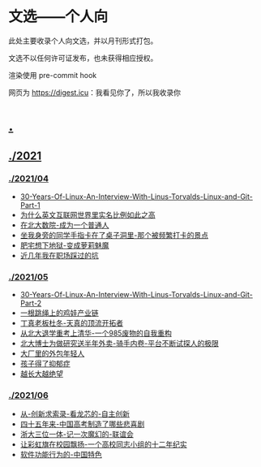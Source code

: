 # 文选——个人向

此处主要收录个人向文选，并以月刊形式打包。

文选不以任何许可证发布，也未获得相应授权。

渲染使用 pre-commit hook

网页为 <https://digest.icu>：我看见你了，所以我收录你

# [.](.)

## [./2021](./2021)

### [./2021/04](./2021/04)

* [30-Years-Of-Linux-An-Interview-With-Linus-Torvalds-Linux-and-Git-Part-1](./2021/04/30-Years-Of-Linux-An-Interview-With-Linus-Torvalds-Linux-and-Git-Part-1.md)
* [为什么英文互联网世界里实名比例如此之高](./2021/04/为什么英文互联网世界里实名比例如此之高.md)
* [在北大数院-成为一个普通人](./2021/04/在北大数院-成为一个普通人.md)
* [坐我身旁的同学手指卡在了桌子洞里-那个被频繁打卡的景点](./2021/04/坐我身旁的同学手指卡在了桌子洞里-那个被频繁打卡的景点.md)
* [肥宅想下地狱-变成萝莉魅魔](./2021/04/肥宅想下地狱-变成萝莉魅魔.md)
* [近几年我在职场踩过的坑](./2021/04/近几年我在职场踩过的坑.md)

### [./2021/05](./2021/05)

* [30-Years-Of-Linux-An-Interview-With-Linus-Torvalds-Linux-and-Git-Part-2](./2021/05/30-Years-Of-Linux-An-Interview-With-Linus-Torvalds-Linux-and-Git-Part-2.md)
* [一根跳绳上的鸡娃产业链](./2021/05/一根跳绳上的鸡娃产业链.md)
* [丁真老板杜冬-天真的顶流开拓者](./2021/05/丁真老板杜冬-天真的顶流开拓者.md)
* [从北大退学重考上清华-一个985废物的自我重构](./2021/05/从北大退学重考上清华-一个985废物的自我重构.md)
* [北大博士为做研究送半年外卖-骑手内卷-平台不断试探人的极限](./2021/05/北大博士为做研究送半年外卖-骑手内卷-平台不断试探人的极限.md)
* [大厂里的外包年轻人](./2021/05/大厂里的外包年轻人.md)
* [孩子得了抑郁症](./2021/05/孩子得了抑郁症.md)
* [越长大越绝望](./2021/05/越长大越绝望.md)

### [./2021/06](./2021/06)

* [从-创新求索录-看龙芯的-自主创新](./2021/06/从-创新求索录-看龙芯的-自主创新.md)
* [四十五年来-中国高考制造了哪些悲喜剧](./2021/06/四十五年来-中国高考制造了哪些悲喜剧.md)
* [浙大三位一体-记一次魔幻的-联谊会](./2021/06/浙大三位一体-记一次魔幻的-联谊会.md)
* [让彩虹旗在校园飘扬-一个高校同志小组的十二年纪实](./2021/06/让彩虹旗在校园飘扬-一个高校同志小组的十二年纪实.md)
* [软件功能行为的-中国特色](./2021/06/软件功能行为的-中国特色.md)

